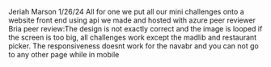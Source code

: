 Jeriah Marson
1/26/24
All for one
we put all our mini challenges onto a website front end using api we made and hosted with azure
peer reviewer Bria
peer review:The design is not exactly correct and the image is looped if the screen is too big, all challenges work except the madlib and restaurant picker. The responsiveness doesnt work for the navabr and you can not go to any other page while in mobile
